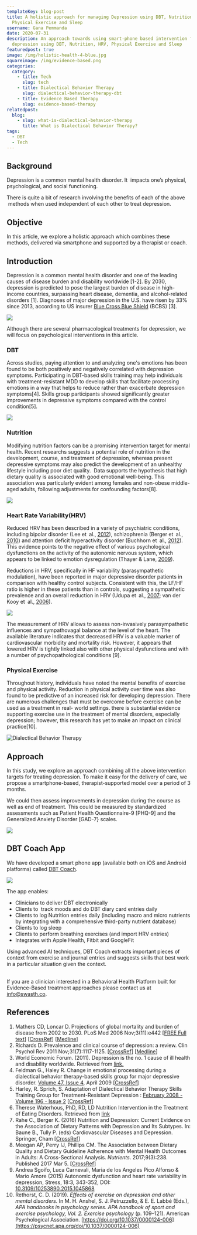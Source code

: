 ```yaml
---
templateKey: blog-post
title: A holistic approach for managing Depression using DBT, Nutrition, HRV,
  Physical Exercise and Sleep
username: Gana Pemmanda
date: 2020-07-31
description: An approach towards using smart-phone based intervention for
  depression using DBT, Nutrition, HRV, Physical Exercise and Sleep
featuredpost: true
image: /img/holistic-health-4-blue.jpg
squareimage: /img/evidence-based.png
categories:
  category:
    - title: Tech
      slug: tech
    - title: Dialectical Behavior Therapy
      slug: dialectical-behavior-therapy-dbt
    - title: Evidence Based Therapy
      slug: evidence-based-therapy
relatedpost:
  blog:
    - slug: what-is-dialectical-behavior-therapy
      title: What is Dialectical Behavior Therapy?
tags:
  - DBT
  - Tech
---
```

## Background

Depression is a common mental health disorder. It  impacts one’s physical, psychological, and social functioning. 

There is quite a bit of research involving the benefits of each of the above  methods when used independent of each other to treat depression. 

## **Objective**

In this article, we explore a holistic approach which combines these methods, delivered via smartphone and supported by a therapist or coach.

## Introduction

Depression is a common mental health disorder and one of the leading causes of disease burden and disability worldwide \[1-2]. By 2030, depression is predicted to pose the largest burden of disease in high-income countries, surpassing heart disease, dementia, and alcohol-related disorders \[1]. Diagnoses of major depression in the U.S. have risen by 33% since 2013, according to US insurer [Blue Cross Blue Shield](https://www.theatlas.com/charts/rk9gJdQRf) (BCBS) \[3].

![](/img/depression.jpg)

Although there are several pharmacological treatments for depression, we will focus on psychological interventions in this article.

### DBT

Across studies, paying attention to and analyzing one's emotions has been found to be both positively and negatively correlated with depression symptoms. Participating in DBT-based skills training may help individuals with treatment-resistant MDD to develop skills that facilitate processing emotions in a way that helps to reduce rather than exacerbate depression symptoms\[4]. Skills group participants showed significantly greater improvements in depressive symptoms compared with the control condition\[5].

![](/img/dbt.png)

### **Nutrition**

Modifying nutrition factors can be a promising intervention target for mental health. Recent researchs suggests a potential role of nutrition in the development, course, and treatment of depression, whereas present depressive symptoms may also predict the development of an unhealthy lifestyle including poor diet quality.  Data supports the hypothesis that high dietary quality is associated with good emotional well-being. This association was particularly evident among females and non-obese middle-aged adults, following adjustments for confounding factors\[8]. 

![](/img/nutrition.jpg)

### **Heart Rate Variability(HRV)**

Reduced HRV has been described in a variety of psychiatric conditions, including bipolar disorder (Lee et al., [2012](https://www.tandfonline.com/doi/full/10.3109/10253890.2015.1045868?casa_token=2aZWykOv378AAAAA%3A5rFEFox6XFKuFUmhb7LK7Q1VB7ZDTsHab0vd7cLntqkZ1br1SxFrLoccvw-2DkxSm9D8_djE8cH_#)), schizophrenia (Berger et al., [2010](https://www.tandfonline.com/doi/full/10.3109/10253890.2015.1045868?casa_token=2aZWykOv378AAAAA%3A5rFEFox6XFKuFUmhb7LK7Q1VB7ZDTsHab0vd7cLntqkZ1br1SxFrLoccvw-2DkxSm9D8_djE8cH_#)) and attention deficit hyperactivity disorder (Buchhorn et al., [2012](https://www.tandfonline.com/doi/full/10.3109/10253890.2015.1045868?casa_token=2aZWykOv378AAAAA%3A5rFEFox6XFKuFUmhb7LK7Q1VB7ZDTsHab0vd7cLntqkZ1br1SxFrLoccvw-2DkxSm9D8_djE8cH_#)). This evidence points to the negative effect of various psychological dysfunctions on the activity of the autonomic nervous system, which appears to be linked to emotion dysregulation (Thayer & Lane, [2009](https://www.tandfonline.com/doi/full/10.3109/10253890.2015.1045868?casa_token=2aZWykOv378AAAAA%3A5rFEFox6XFKuFUmhb7LK7Q1VB7ZDTsHab0vd7cLntqkZ1br1SxFrLoccvw-2DkxSm9D8_djE8cH_#)).

Reductions in HRV, specifically in HF variability (parasympathetic modulation), have been reported in major depressive disorder patients in comparison with healthy control subjects. Consistent with this, the LF/HF ratio is higher in these patients than in controls, suggesting a sympathetic prevalence and an overall reduction in HRV (Udupa et al., [2007](https://www.tandfonline.com/doi/full/10.3109/10253890.2015.1045868?casa_token=2aZWykOv378AAAAA%3A5rFEFox6XFKuFUmhb7LK7Q1VB7ZDTsHab0vd7cLntqkZ1br1SxFrLoccvw-2DkxSm9D8_djE8cH_#); van der Kooy et al., [2006](https://www.tandfonline.com/doi/full/10.3109/10253890.2015.1045868?casa_token=2aZWykOv378AAAAA%3A5rFEFox6XFKuFUmhb7LK7Q1VB7ZDTsHab0vd7cLntqkZ1br1SxFrLoccvw-2DkxSm9D8_djE8cH_#)).

![](/img/hrv.png)

The measurement of HRV allows to assess non-invasively parasympathetic influences and sympathovagal balance at the level of the heart. The available literature indicates that decreased HRV is a valuable marker of cardiovascular morbidity and mortality risk. However, it appears that lowered HRV is tightly linked also with other physical dysfunctions and with a number of psychopathological conditions \[9].

### **Physical Exercise**

Throughout history, individuals have noted the mental benefits of exercise and physical activity. Reduction in physical activity over time was also found to be predictive of an increased risk for developing depression. There are numerous challenges that must be overcome before exercise can be used as a treatment in real- world settings. there is substantial evidence supporting exercise use in the treatment of mental disorders, especially depression; however, this research has yet to make an impact on clinical practice\[10].

![Dialectical Behavior Therapy](/img/exercise.jpg "dialectical-behavior-therapy-dbt")

## Approach

In this study, we explore an approach combining all the above intervention targets for treating depression. To make it easy for the delivery of care, we propose a smartphone-based, therapist-supported model over a period of 3 months. 

We could then assess improvements in depression during the course as well as end of treatment. This could be measured by standardized assessments such as Patient Health Questionnaire-9 \[PHQ-9] and the Generalized Anxiety Disorder [GAD-7} scales.

![](/img/assessments.png)

## DBT Coach App

We have developed a smart phone app (available both on iOS and Android platforms) called [DBT Coach](https://www.swasth.co/dbt-coach/). 

![](/img/dbt-coach-app.png)

The app enables:

* Clinicians to deliver DBT electronically
* Clients to  track moods and do DBT diary card entries daily
* Clients to log Nutrition entries daily (including macro and micro nutrients by integrating with a comprehensive third-party nutrient database)
* Clients to log sleep
* Clients to perform breathing exercises (and import HRV entries)
* Integrates with Apple Health, Fitbit and GoogleFit 

Using advanced AI techniques, DBT Coach extracts important pieces of context from exercise and journal entries and suggests skills that best work in a particular situation given the context.

\
If you are a clinician interested in a Behavioral Health Platform built for Evidence-Based treatment approaches please contact us at info@swasth.co.

## References

1. Mathers CD, Loncar D. Projections of global mortality and burden of disease from 2002 to 2030. PLoS Med 2006 Nov;3(11):e442 [[FREE Full text](http://dx.plos.org/10.1371/journal.pmed.0030442)] [[CrossRef](https://dx.doi.org/10.1371/journal.pmed.0030442)] [[Medline](https://www.ncbi.nlm.nih.gov/entrez/query.fcgi?cmd=Retrieve&db=PubMed&list_uids=17132052&dopt=Abstract)]
2. Richards D. Prevalence and clinical course of depression: a review. Clin Psychol Rev 2011 Nov;31(7):1117-1125. [[CrossRef](https://dx.doi.org/10.1016/j.cpr.2011.07.004)] [[Medline](https://www.ncbi.nlm.nih.gov/entrez/query.fcgi?cmd=Retrieve&db=PubMed&list_uids=21820991&dopt=Abstract)]
3. World Economic Forum. (2011). Depression is the no. 1 cause of ill health and disability worldwide. Retrieved from [link.](https://www.weforum.org/agenda/2018/05/depression-prevents-many-of-us-from-leading-healthy-and-productive-lives-being-the-no-1-cause-of-ill-health-and-disability-worldwide/)
4. Feldman G., Haley R. Change in emotional processing during a dialectical behavior therapy-based skills group for major depressive disorder. [Volume 47, Issue 4](https://www.sciencedirect.com/science/journal/00057967/47/4 "Go to table of contents for this volume/issue"), April 2009 [[CrossRef](https://doi.org/10.1016/j.brat.2009.01.005)]
5. Harley, R. Sprich, S. Adaptation of Dialectical Behavior Therapy Skills Training Group for Treatment-Resistant Depression : [February 2008 - Volume 196 - Issue 2](https://journals.lww.com/jonmd/toc/2008/02000) [[CrossRef](https://pubmed.ncbi.nlm.nih.gov/18277222/)]
6. Therese Waterhous, PhD, RD, LD Nutrition Intervention in the Treatment of Eating Disorders. Retrieved from [link](https://www.willamettenutritionsource.com/img/nutrition_intervention.pdf)
7. Rahe C., Berger K. (2016) Nutrition and Depression: Current Evidence on the Association of Dietary Patterns with Depression and Its Subtypes. In: Baune B., Tully P. (eds) Cardiovascular Diseases and Depression. Springer, Cham [[CrossRef](https://doi.org/10.1007/978-3-319-32480-7_17)]
8. Meegan AP, Perry IJ, Phillips CM. The Association between Dietary Quality and Dietary Guideline Adherence with Mental Health Outcomes in Adults: A Cross-Sectional Analysis. *Nutrients*. 2017;9(3):238. Published 2017 Mar 5. [[CrossRef](https://www.ncbi.nlm.nih.gov/pmc/articles/PMC5372901/)]
9. Andrea Sgoifo, Luca Carnevali, Maria de los Angeles Pico Alfonso & Mario Amore (2015) Autonomic dysfunction and heart rate variability in depression, Stress, 18:3, 343-352, DOI: [<ins>10.3109/10253890.2015.1045868</ins>](https://doi.org/10.3109/10253890.2015.1045868)
10. Rethorst, C. D. (2019). *Effects of exercise on depression and other mental disorders.* In M. H. Anshel, S. J. Petruzzello, & E. E. Labbé (Eds.), *APA handbooks in psychology series. APA handbook of sport and exercise psychology, Vol. 2. Exercise psychology* (p. 109–121). American Psychological Association. [https://doi.org/10.1037/0000124-006](https://psycnet.apa.org/doi/10.1037/0000124-006)

